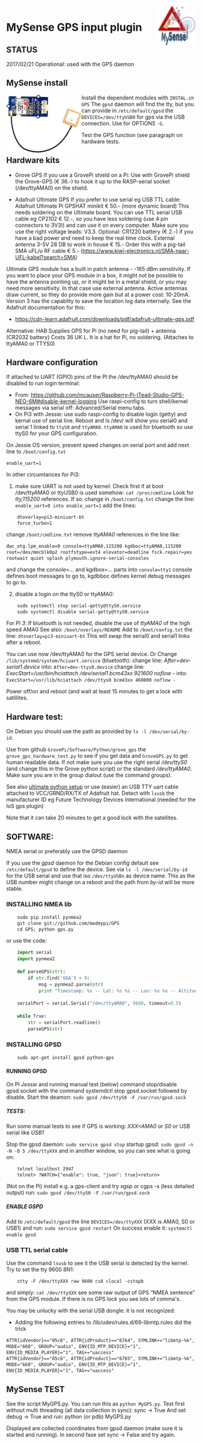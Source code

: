 <img src="images/MySense-logo.png" align=right width=100>

# MySense GPS input plugin
## STATUS
2017/02/21
Operational: used with the GPS daemon

## MySense install
Install
<img src="images/GroveGPS.png" align=left width=200>
 the dependent modules with `INSTAL.sh GPS`
The `gpsd` daemon will find the tty, but you can provide in `/etc/default/gpsd` the `DEVICES=/dev/ttyUSB0` for gps via the USB connection. Use for OPTIONS `-G`.

Test the GPS function (see paragraph on hardware tests.

## Hardware kits
* Grove GPS
If you use a GrovePi shield on a Pi:
Use with GrovePi shield the Grove-GPS (€ 36.-) to hook it up to the RASP-serial socket (/dev/ttyAMA0) on the shield.

* Adafruit Ultimate GPS
If you prefer to use serial eg USB TTL cable:
Adafruit Ultimate Pi GPSHAT minikit € 50.- (more dynamic board)
This needs soldering on the Ultimate board.
You can use TTL serial USB cable eg CP2102 € 12.-,
so you have  less soldering (use 4 pin connectors to 3V3!) and can use it on every computer. Make sure you use the right voltage leads: V3.3.
Optional:
CR1220 battery (€ 2.-) if you have a bad power and need to keep the real time clock.
External antenna 3-5V 28 DB to work in house € 15.- Order this with a pig-tail SMA uFL/u RF cable € 5.- (https://www.kiwi-electronics.nl/SMA-naar-UFL-kabel?search=SMA)

Ultimate GPS module has a built in patch antenna - -165 dBm sensitivity. If you want to place your GPS module in a box, it might not be possible to have the antenna pointing up, or it might be in a metal shield, or you may need more sensitivity. In that case use external antenna.
Active antennas draw current, so they do provide more gain but at a power cost: 10-20mA.
Version 3 has the capablity to save the location log data internally. See the Adafruit documentation for this:
* https://cdn-learn.adafruit.com/downloads/pdf/adafruit-ultimate-gps.pdf

Alternative: HAB Supplies GPS for Pi (no need for pig-tail) + antenna (CR2032 battery)
Costs 36 UK L. It is a hat for Pi, no soldering. (Attaches to ttyAMA0 or TTYS0)

## Hardware configuration
If attached to UART (GPIO) pins of the PI the /dev/ttyAMA0 should be disabled to run login terminal:
* From: https://github.com/mcauser/Raspberry-Pi-ITead-Studio-GPS-NEO-6M#disable-kernel-logging
Use raspi-config to turn shell/kernel messages via serial off: Advanced/Serial menu tabs. 
* On Pi3 with Jessie:
use sudo raspi-config to disable login (getty) and kernal use of serial line.
Reboot and ls /dev/ will show you serial0 and serial 1 linked to `ttyS0` and `ttyAMA0`.
`ttyAMA0` is used for bluetooth so use ttyS0 for your GPS configuration.

On Jessie OS version, prevent speed changes on serial port and add next line to `/boot/config.txt`
```
enable_uart=1
```
In other circumtances for Pi3:

1. make sure UART is not used by kernel:
Check first if at boot /dev/ttyAMA0 or ttyUSB0 is used somehow:
    `cat /proc/cmdline`
Look for _tty,115200_ references.
If so: change in `/boot/config.txt` change the line: `enable_uart=0 into enable_uart=1`
add the lines:
```
    dtoverlay=pi3-miniuart-bt
    force_turbo=1
```
change `/boot/cmdline.txt` remove *ttyAMA0* references in the line like:
```
dwc_otg.lpm_enable=0 console=ttyAMA0,115200 kgdboc=ttyAMA0,115200 root=/dev/mmcblk0p2 rootfstype=ext4 elevator=deadline fsck.repair=yes rootwait quiet splash plymouth.ignore-serial-consoles
```
and change the console=... and kgdbox=... parts into `console=tty1`
console defines boot messages to go to, kgdbboc defines kernel debug messages to go to.

2. disable a login on the ttyS0 or ttyAMA0:
```shell
    sudo systemctl stop serial-getty@ttyS0.service
    sudo systemctl disable serial-getty@ttyS0.service
```

For *Pi 3*:
If bluetooth is not needed, disable the use of _ttyAMA0_ of the high speed AMA0
See also: `/boot/overlays/README`
Add to `/boot/config.txt` the line: `dtoverlay=pi3-miniuart-bt`
This will swap the serial0 and serial1 links after a reboot.

You can use now /dev/ttyAMA0 for the GPS serial device.
Or
    Change `/lib/systemd/system/hciuart.service` (bluetooth):
    change line: *After=dev-serial1.device*
    into: `After=dev-ttys0.device`
    change line: *ExecStart=/usr/bin/hciattach /dev/serial1 bcm43xx 921600 noflow -*
    into: `ExecStart=/usr/lib/hciattach /dev/ttys0 bcm43xx 460800 noflow -`

Power off/on and reboot (and wait at least 15 minutes to get a lock with satillites.

## Hardware test:
On Debian you should use the path as provided by `ls -l /dev/serial/by-id`.

Use from github `GrovePi/Software/Python/grove_gps` the `grove_gps_hardware_test.py` to see if you get data and `GroveGPS.py` to get human readable data. If not make sure you use the right serial */dev/ttyS0* (and change this in the Grove python script) or the standard */dev/ttyAMA0*. Make sure you are in the group dialout (use the command groups).

See also [ultimate python setup](https://learn.adafruit.com/adafruit-ultimate-gps-hat-for-raspberry-pi/pi-setup)
or use (easier) an USB TTY uart cable attached to VCC/GRND/RX/TX of Adafruit hat. Detect with `lsusb` the manufacturer ID eg Future Technology Devices International (needed for the IoS gps plugin)

Note that it can take 20 minutes to get a good lock with the satellites.

## SOFTWARE:
NMEA serial or preferably use the GPSD daemon

If you use the *gpsd* daemon for the Debian config default see `/etc/default/gpsd` to define the device. See via `ls -l /dev/serial/by-id` for the USB serial and use that iso `/dev/ttyUSBn` as device name. This as the USB number might change on a reboot and the path from *by-id* will be more stable.

### INSTALLING NMEA lib
```shell
    sudo pip install pynmea2
    git clone git://github.com/modmypi/GPS
    cd GPS; python gps.py
```
or use the code:
```python
    import serial
    import pynmea2

    def parseGPS(str):
        if str.find('GGA') > 0:
            msg = pynmea2.parse(str)
            print "Timestamp: %s -- Lat: %s %s -- Lon: %s %s -- Altitude: %s %s" % (msg.timestamp,msg.lat,msg.lat_dir,msg.lon,msg.lon_dir,msg.altitude,msg.altitude_units)

    serialPort = serial.Serial("/dev/ttyAMA0", 9600, timeout=0.5)

    while True:
        str = serialPort.readline()
        parseGPS(str)
```

### INSTALLING GPSD
```shell
    sudo apt-get install gpsd python-gps
```

#### RUNNING GPSD
On PI *Jessie* and running manual test (below) command stop/disable gpsd.socket with the command systemdctl stop gpsd.socket followed by disable.
Start the deamon: `sudo gpsd /dev/ttyS0 -F /var/run/gpsd.sock`

##### TESTS:
Run some manual tests to see if GPS is working:
_XXX=AMA0_ or _S0_ or USB serial like _USB1_

Stop the gpsd daemon: `sudo service gpsd stop`
startup gpsd: `sudo gpsd -n -N -D 5 /dev/ttyXXX`
and in another window, so you can see what is going on:
```shell
    telnet localhost 2947
    telnet> ?WATCH={"enable": true, "json": true}<return>
```
(Not on the Pi) install e.g. a gps-client and try xgsp or cgps -s (less detailed output)
    run: `sudo gpsd /dev/ttyS0 -F /var/run/gpsd.sock`

##### ENABLE GSPD
Add to `/etc/default/gpsd` the line `DEVICES=/dev/ttyXXX` (XXX is AMA0, S0 or USB1)
and run: `sudo service gpsd restart`
On success enable it: `systemctl enable gpsd`

### USB TTL serial cable
Use the command `lsusb` to see it the USB serial is detected by the kernel.
Try to set the tty 9600 8N1:
```shell
    stty -F /dev/ttyXXX raw 9600 cs8 clocal -cstopb
```
and simply: `cat /dev/ttyXXX` see some raw output
of GPS “NMEA sentence” from the GPS module.
If there is no GPS _lock_ you see lots of comma's.

You may be unlucky with the serial USB dongle: it is not recognized:
* Adding the following entries to /lib/udev/rules.d/69-libmtp.rules did the trick
```
ATTR{idVendor}=="05c6", ATTR{idProduct}=="6764", SYMLINK+="libmtp-%k", MODE="660", GROUP="audio", ENV{ID_MTP_DEVICE}="1", ENV{ID_MEDIA_PLAYER}="1", TAG+="uaccess"
ATTR{idVendor}=="05c6", ATTR{idProduct}=="6765", SYMLINK+="libmtp-%k", MODE="660", GROUP="audio", ENV{ID_MTP_DEVICE}="1", ENV{ID_MEDIA_PLAYER}="1", TAG+="uaccess"
```

## MySense TEST
See the script MyGPS.py. You can run this as `python MyGPS.py`.
Test first without multi threading (all data collection in sync): sync -> True
And set debug -> True and run: python (or pdb) MyGPS.py

Displayed are collected coordinates from gpsd daemon (make sure it is started and running).
In second fase set sync -> False and try again.

